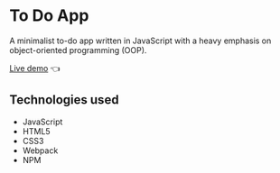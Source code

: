 # To Do App
A minimalist to-do app written in JavaScript with a heavy emphasis on object-oriented programming (OOP).

[Live demo](https://jack-white9.github.io/to-do-app/) 👈

## Technologies used
<ul>
  <li>JavaScript</li>
  <li>HTML5</li>
  <li>CSS3</li>
  <li>Webpack</li>
  <li>NPM</li>
</ul>
